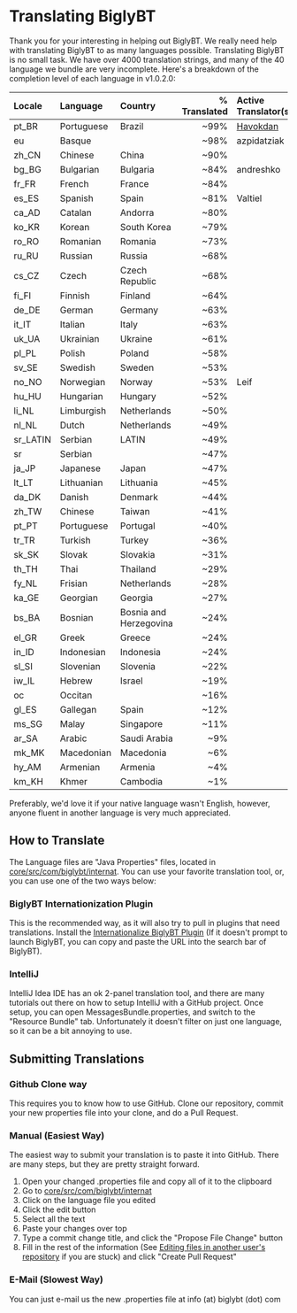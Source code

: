 # Translating BiglyBT

Thank you for your interesting in helping out BiglyBT.  We really need help with translating BiglyBT to as many languages possible.  Translating BiglyBT is no small task.  We have over 4000 translation strings, and many of the 40 language we bundle are very incomplete.  Here's a breakdown of the completion level of each language in v1.0.2.0:

| Locale | Language | Country | % Translated | Active Translator(s) |
|:---|:---|:---|---:|:---|
| pt_BR | Portuguese | Brazil | ~99% | [Havokdan](https://github.com/Havokdan) |
| eu | Basque |  | ~98% | azpidatziak |
| zh_CN | Chinese | China | ~90% | |
| bg_BG | Bulgarian | Bulgaria | ~84% | andreshko |
| fr_FR | French | France | ~84% | |
| es_ES | Spanish | Spain | ~81% | Valtiel |
| ca_AD | Catalan | Andorra | ~80% | |
| ko_KR | Korean | South Korea | ~79% | |
| ro_RO | Romanian | Romania | ~73% | |
| ru_RU | Russian | Russia | ~68% | |
| cs_CZ | Czech | Czech Republic | ~68% | |
| fi_FI | Finnish | Finland | ~64% | |
| de_DE | German | Germany | ~63% | |
| it_IT | Italian | Italy | ~63% | |
| uk_UA | Ukrainian | Ukraine | ~61% | |
| pl_PL | Polish | Poland | ~58% | |
| sv_SE | Swedish | Sweden | ~53% | |
| no_NO | Norwegian | Norway | ~53% | Leif |
| hu_HU | Hungarian | Hungary | ~52% | |
| li_NL | Limburgish | Netherlands | ~50% | |
| nl_NL | Dutch | Netherlands | ~49% | |
| sr_LATIN | Serbian | LATIN | ~49% | |
| sr | Serbian |  | ~47% | |
| ja_JP | Japanese | Japan | ~47% | |
| lt_LT | Lithuanian | Lithuania | ~45% | |
| da_DK | Danish | Denmark | ~44% | |
| zh_TW | Chinese | Taiwan | ~41% | |
| pt_PT | Portuguese | Portugal | ~40% | |
| tr_TR | Turkish | Turkey | ~36% | |
| sk_SK | Slovak | Slovakia | ~31% | |
| th_TH | Thai | Thailand | ~29% | |
| fy_NL | Frisian | Netherlands | ~28% | |
| ka_GE | Georgian | Georgia | ~27% | |
| bs_BA | Bosnian | Bosnia and Herzegovina | ~24% | |
| el_GR | Greek | Greece | ~24% | |
| in_ID | Indonesian | Indonesia | ~24% | |
| sl_SI | Slovenian | Slovenia | ~22% | |
| iw_IL | Hebrew | Israel | ~19% | |
| oc | Occitan |  | ~16% | |
| gl_ES | Gallegan | Spain | ~12% | |
| ms_SG | Malay | Singapore | ~11% | |
| ar_SA | Arabic | Saudi Arabia | ~9% | |
| mk_MK | Macedonian | Macedonia | ~6% | |
| hy_AM | Armenian | Armenia | ~4% | |
| km_KH | Khmer | Cambodia | ~1% | |


Preferably, we'd love it if your native language wasn't English, however, anyone fluent in another language is very much appreciated.

## How to Translate

The Language files are "Java Properties" files, located in [core/src/com/biglybt/internat](core/src/com/biglybt/internat).  You can use your favorite translation tool, or, you can use one of the two ways below:

### BiglyBT Internationization Plugin

This is the recommended way, as it will also try to pull in plugins that need translations.  Install the [Internationalize BiglyBT Plugin](https://plugins.biglybt.com/#i18nAZ) (If it doesn't prompt to launch BiglyBT, you can copy and paste the URL into the search bar of BiglyBT).

### IntelliJ

IntelliJ Idea IDE has an ok 2-panel translation tool, and there are many tutorials out there on how to setup IntelliJ with a GitHub project.  Once setup, you can open MessagesBundle.properties, and switch to the "Resource Bundle" tab.  Unfortunately it doesn't filter on just one language, so it can be a bit annoying to use.

## Submitting Translations

### Github Clone way

This requires you to know how to use GitHub.  Clone our repository, commit your new properties file into your clone, and do a Pull Request.

### Manual (Easiest Way)

The easiest way to submit your translation is to paste it into GitHub.  There are many steps, but they are pretty straight forward.

1. Open your changed .properties file and copy all of it to the clipboard
1. Go to [core/src/com/biglybt/internat](core/src/com/biglybt/internat)
1. Click on the language file you edited
1. Click the edit button
1. Select all the text
1. Paste your changes over top
1. Type a commit change title, and click the "Propose File Change" button
1. Fill in the rest of the information (See [Editing files in another user's repository](https://help.github.com/articles/editing-files-in-another-user-s-repository/) if you are stuck) and click "Create Pull Request"

### E-Mail (Slowest Way)

You can just e-mail us the new .properties file at info (at) biglybt (dot) com

